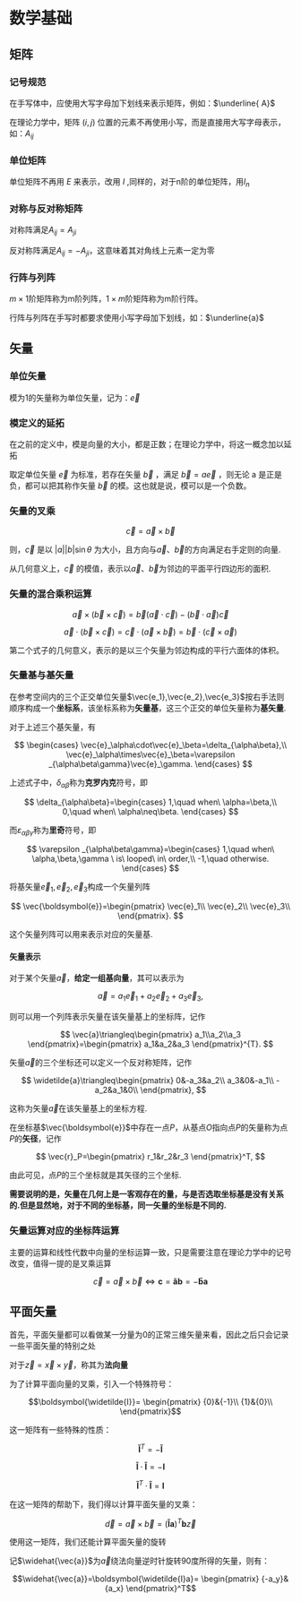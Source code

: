 # 数学基础

## 矩阵

### 记号规范

在手写体中，应使用大写字母加下划线来表示矩阵，例如：$\underline{ A}$

在理论力学中，矩阵 $(i,j)$ 位置的元素不再使用小写，而是直接用大写字母表示，如：${ A}_{ij}$

### 单位矩阵

单位矩阵不再用 $E$ 来表示，改用 $I$ ,同样的，对于n阶的单位矩阵，用$I_n$

### 对称与反对称矩阵

对称阵满足${A}_{ij}={A}_{ji}$

反对称阵满足${A}_{ij}=-{A}_{ji}$，这意味着其对角线上元素一定为零

### 行阵与列阵

$m\times 1$阶矩阵称为m阶列阵，$1\times m$阶矩阵称为m阶行阵。

行阵与列阵在手写时都要求使用小写字母加下划线，如：$\underline{a}$

## 矢量

### 单位矢量

模为1的矢量称为单位矢量，记为：$\vec{e}$

### 模定义的延拓

在之前的定义中，模是向量的大小，都是正数；在理论力学中，将这一概念加以延拓

取定单位矢量 $\vec{e}$ 为标准，若存在矢量 $\vec{b}$ ，满足 $\vec{b}=a\vec{e}$ ，则无论 a 是正是负，都可以把其称作矢量 $\vec{b}$ 的模。这也就是说，模可以是一个负数。

### 矢量的叉乘

$${ \vec{c}}={\vec{a}}\times {\vec{b}}$$

则，$\vec{c}$ 是以 $|a||b|\sin{\theta}$ 为大小，且方向与${\vec{a}}$、${\vec{b}}$的方向满足右手定则的向量.

从几何意义上，$\vec{c}$ 的模值，表示以${\vec{a}}$、${\vec{b}}$为邻边的平面平行四边形的面积.

### 矢量的混合乘积运算

$${\vec{a}}\times ({\vec{b}}\times {\vec{c}})={\vec{b} ({\vec{a}}\cdot{\vec{c}}})-({\vec{b}\cdot\vec{a}}){ \vec{c}}$$

$${\vec{a}\cdot(\vec{b}\times\vec{c})=\vec{c}\cdot(\vec{a}\times\vec{b})=\vec{b}\cdot(\vec{c}\times\vec{a})}$$

第二个式子的几何意义，表示的是以三个矢量为邻边构成的平行六面体的体积。

### 矢量基与基矢量

在参考空间内的三个正交单位矢量$\vec{e_1},\vec{e_2},\vec{e_3}$按右手法则顺序构成一个**坐标系**，该坐标系称为**矢量基**，这三个正交的单位矢量称为**基矢量**.

对于上述三个基矢量，有

$$
\begin{cases}
    \vec{e}_\alpha\cdot\vec{e}_\beta=\delta_{\alpha\beta},\\
    \vec{e}_\alpha\times\vec{e}_\beta=\varepsilon _{\alpha\beta\gamma}\vec{e}_\gamma.
\end{cases}
$$

上述式子中，$\delta_{\alpha\beta}$称为**克罗内克**符号，即

$$
\delta_{\alpha\beta}=\begin{cases}
    1,\quad when\ \alpha=\beta,\\
    0,\quad when\ \alpha\neq\beta.
\end{cases}
$$

而$\varepsilon _{\alpha\beta\gamma}$称为**里奇**符号，即

$$
\varepsilon _{\alpha\beta\gamma}=\begin{cases}
    1,\quad when\ \alpha,\beta,\gamma \ is\ looped\ in\ order,\\
    -1,\quad otherwise.
\end{cases}
$$

将基矢量$\vec{e}_1,\vec{e}_2,\vec{e}_3$构成一个矢量列阵

$$
\vec{\boldsymbol{e}}=\begin{pmatrix}
    \vec{e}_1\\
    \vec{e}_2\\
    \vec{e}_3\\
\end{pmatrix}.
$$

这个矢量列阵可以用来表示对应的矢量基.

#### 矢量表示

对于某个矢量$\vec{a}$，**给定一组基向量**，其可以表示为

$$
\vec{a}=a_1\vec{e}_1+a_2\vec{e}_2+a_3\vec{e}_3,
$$

则可以用一个列阵表示矢量在该矢量基上的坐标阵，记作

$$
\vec{a}\triangleq\begin{pmatrix}
    a_1\\a_2\\a_3
\end{pmatrix}=\begin{pmatrix}
    a_1&a_2&a_3
\end{pmatrix}^{T}.
$$

矢量$\vec{a}$的三个坐标还可以定义一个反对称矩阵，记作

$$
\widetilde{a}\triangleq\begin{pmatrix}
    0&-a_3&a_2\\
    a_3&0&-a_1\\
    -a_2&a_1&0\\
\end{pmatrix},
$$

这称为矢量$\vec{a}$在该矢量基上的坐标方程.

在坐标基$\vec{\boldsymbol{e}}$中存在一点$P$，从基点$O$指向点$P$的矢量称为点$P$的**矢径**，记作

$$
\vec{r}_P=\begin{pmatrix}
    r_1&r_2&r_3
\end{pmatrix}^T,
$$

由此可见，点$P$的三个坐标就是其矢径的三个坐标.

**需要说明的是，矢量在几何上是一客观存在的量，与是否选取坐标基是没有关系的.但是显然地，对于不同的坐标基，同一矢量的坐标是不同的.**

### 矢量运算对应的坐标阵运算

主要的运算和线性代数中向量的坐标运算一致，只是需要注意在理论力学中的记号改变，值得一提的是叉乘运算

$$
\vec{c}=\vec{a}\times\vec{b} \iff \boldsymbol{c}=\boldsymbol{\widetilde{a}}\boldsymbol{b}=-\boldsymbol{\widetilde{b}}\boldsymbol{a}
$$

## 平面矢量

首先，平面矢量都可以看做某一分量为0的正常三维矢量来看，因此之后只会记录一些平面矢量的特别之处

对于$\vec{z}=\vec{x}\times\vec{y}$，称其为**法向量**

为了计算平面向量的叉乘，引入一个特殊符号：

$$\boldsymbol{\widetilde{I}}=
\begin{pmatrix}
{0}&{-1}\\
{1}&{0}\\
\end{pmatrix}$$

这一矩阵有一些特殊的性质：

$$\boldsymbol{\widetilde{I}}^{T}=-\boldsymbol{\widetilde{I}}$$

$$\boldsymbol{\widetilde{I}}\cdot\boldsymbol{\widetilde{I}}=-\boldsymbol{I}$$ 

$$\boldsymbol{\widetilde{I}}^{T}\cdot\boldsymbol{\widetilde{I}}=\boldsymbol{I}$$

在这一矩阵的帮助下，我们得以计算平面矢量的叉乘：

$$\vec{d}=\vec{a}\times\vec{b}=(\boldsymbol{\widetilde{I}a})^T\boldsymbol{b}\vec{z}$$

使用这一矩阵，我们还能计算平面矢量的旋转

记$\widehat{\vec{a}}$为$\vec{a}$绕法向量逆时针旋转90度所得的矢量，则有：

$$\widehat{\vec{a}}=\boldsymbol{\widetilde{I}a}=
\begin{pmatrix}
{-a_y}&{a_x}
\end{pmatrix}^T$$
